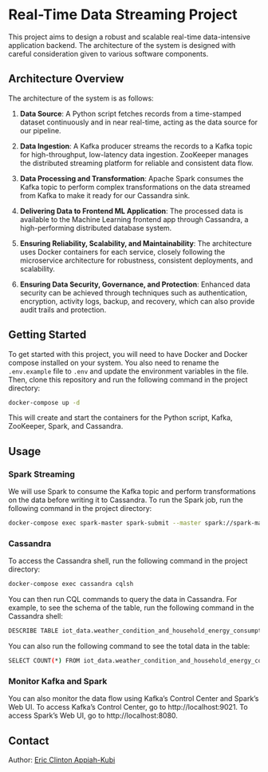 # Real-Time Data Streaming Project

This project aims to design a robust and scalable real-time data-intensive application backend. The architecture of the system is designed with careful consideration given to various software components.

## Architecture Overview

The architecture of the system is as follows:

1. **Data Source**: A Python script fetches records from a time-stamped dataset continuously and in near real-time, acting as the data source for our pipeline.

2. **Data Ingestion**: A Kafka producer streams the records to a Kafka topic for high-throughput, low-latency data ingestion. ZooKeeper manages the distributed streaming platform for reliable and consistent data flow.

3. **Data Processing and Transformation**: Apache Spark consumes the Kafka topic to perform complex transformations on the data streamed from Kafka to make it ready for our Cassandra sink.

4. **Delivering Data to Frontend ML Application**: The processed data is available to the Machine Learning frontend app through Cassandra, a high-performing distributed database system.

5. **Ensuring Reliability, Scalability, and Maintainability**: The architecture uses Docker containers for each service, closely following the microservice architecture for robustness, consistent deployments, and scalability.

6. **Ensuring Data Security, Governance, and Protection**: Enhanced data security can be achieved through techniques such as authentication, encryption, activity logs, backup, and recovery, which can also provide audit trails and protection.

## Getting Started

To get started with this project, you will need to have Docker and Docker compose installed on your system.  You also need to rename the `.env.example` file to `.env` and update the environment variables in the file. Then, clone this repository and run the following command in the project directory:

```bash
docker-compose up -d
```
This will create and start the containers for the Python script, Kafka, ZooKeeper, Spark, and Cassandra.

## Usage

### Spark Streaming

We will use Spark to consume the Kafka topic and perform transformations on the data before writing it to Cassandra. To run the Spark job, run the following command in the project directory:

```bash
docker-compose exec spark-master spark-submit --master spark://spark-master:7077 --packages org.apache.spark:spark-sql-kafka-0-10_2.12:3.4.1,com.datastax.spark:spark-cassandra-connector_2.12:3.4.1,org.apache.spark:spark-sql_2.12:3.4.1 /opt/bitnami/app/spark_streaming.py
```

### Cassandra

To access the Cassandra shell, run the following command in the project directory:

```bash
docker-compose exec cassandra cqlsh
```
You can then run CQL commands to query the data in Cassandra. For example, to see the schema of the table, run the following command in the Cassandra shell:

```bash
DESCRIBE TABLE iot_data.weather_condition_and_household_energy_consumption;
```
You can also run the following command to see the total data in the table:

```bash
SELECT COUNT(*) FROM iot_data.weather_condition_and_household_energy_consumption;
```


### Monitor Kafka and Spark
You can also monitor the data flow using Kafka’s Control Center and Spark’s Web UI. To access Kafka’s Control Center, go to http://localhost:9021. To access Spark’s Web UI, go to http://localhost:8080.


## Contact
Author: [Eric Clinton Appiah-Kubi](https://www.linkedin.com/in/ecakubi/) 